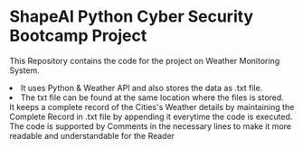 # ShapeAI Python Cyber Security Bootcamp Project
This Repository contains the code for the project on Weather Monitoring System.<br>
<li>It uses Python & Weather API and also stores the data as .txt file.
<li>The txt file can be found at the same location where the files is stored.
<br>It keeps a complete record of the Cities's Weather details by maintaining the Complete Record in .txt file by appending it everytime the code is executed.
<br>The code is supported by Comments in the necessary lines to make it more readable and understandable for the Reader
